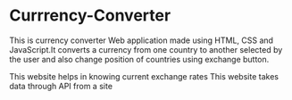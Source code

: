 # Currrency-Converter
This is currency converter Web application made using HTML, CSS and JavaScript.It converts a currency from one country to another selected by the user and also change position of countries using exchange button.

This website helps in knowing current exchange rates
This website takes data through API from a site
